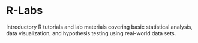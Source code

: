 # R-Labs
Introductory R tutorials and lab materials covering basic statistical analysis, data visualization, and hypothesis testing using real-world data sets.

